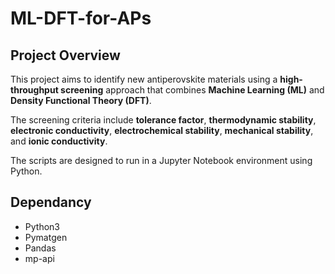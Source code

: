 # ML-DFT-for-APs
## Project Overview
This project aims to identify new antiperovskite materials using a **high-throughput screening** approach that combines **Machine Learning (ML)** and **Density Functional Theory (DFT)**.  
  
The screening criteria include **tolerance factor**, **thermodynamic stability**, **electronic conductivity**, **electrochemical stability**, **mechanical stability**, and **ionic conductivity**.  
  
The scripts are designed to run in a Jupyter Notebook environment using Python.

## Dependancy
- Python3  
- Pymatgen  
- Pandas  
- mp-api
